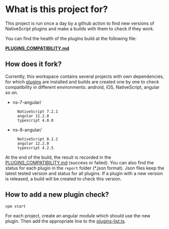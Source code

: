 
# What is this project for?

This project is run once a day by a github action to find new versions
of NativeScript plugins and make a builds with them to check if they work.

You can find the health of the plugins build at the following file:

**[PLUGINS_COMPATIBILITY.md](PLUGINS_COMPATIBILITY.md)**


## How does it fork?

Currently, this workspace contains several projects with own dependencies,
for which [plugins](.github/plugins-list.ts) are installed and builds are created
one by one to check compatibility in different environments:  android, iOS,
NativeScript, angular so on.

- ns-7-angular/
  ```
    NativeScript 7.2.1
    angular 11.2.0
    typescript 4.0.0
  ```
- ns-8-angular/
  ```
    NativeScript 8.1.2
    angular 12.2.0
    typescript 4.2.5
  ```
At the end of the build, the result is recorded in the [PLUGINS_COMPATIBILITY.md](PLUGINS_COMPATIBILITY.md)
(success or failed). You can also find the status for each plugin
in the `report` folder (*.json format). Json files keep the latest tested
version and status for all plugins. If a plugin with a new version is released,
a build will be created to check this version.

## How to add a new plugin check?
```
npm start
```

For each project, create an angular module which should use the new plugin.
Then add the appropriate line to the [plugins-list.ts](.github/plugins-list.ts).
